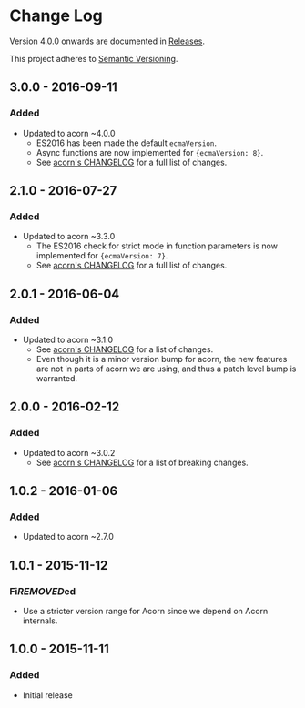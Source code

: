 # Change Log

Version 4.0.0 onwards are documented in [Releases](https://github.com/pugjs/is-e***REMOVED***pression/releases).

This project adheres to [Semantic Versioning](http://semver.org/).

## 3.0.0 - 2016-09-11
### Added
- Updated to acorn ~4.0.0
  - ES2016 has been made the default `ecmaVersion`.
  - Async functions are now implemented for `{ecmaVersion: 8}`.
  - See [acorn's CHANGELOG][acorn-4.0.0] for a full list of changes.

## 2.1.0 - 2016-07-27
### Added
- Updated to acorn ~3.3.0
  - The ES2016 check for strict mode in function parameters is now implemented
    for `{ecmaVersion: 7}`.
  - See [acorn's CHANGELOG][acorn-3.3.0] for a full list of changes.

## 2.0.1 - 2016-06-04
### Added
- Updated to acorn ~3.1.0
  - See [acorn's CHANGELOG][acorn-3.1.0] for a list of changes.
  - Even though it is a minor version bump for acorn, the new features are not
    in parts of acorn we are using, and thus a patch level bump is warranted.

## 2.0.0 - 2016-02-12
### Added
- Updated to acorn ~3.0.2
  - See [acorn's CHANGELOG][acorn-3.0.0] for a list of breaking changes.

## 1.0.2 - 2016-01-06
### Added
- Updated to acorn ~2.7.0

## 1.0.1 - 2015-11-12
### Fi***REMOVED***ed
- Use a stricter version range for Acorn since we depend on Acorn internals.

## 1.0.0 - 2015-11-11
### Added
- Initial release

[acorn-4.0.0]: https://github.com/ternjs/acorn/blob/master/CHANGELOG.md#400-2016-08-07
[acorn-3.3.0]: https://github.com/ternjs/acorn/blob/master/CHANGELOG.md#330-2016-07-25
[acorn-3.1.0]: https://github.com/ternjs/acorn/blob/master/CHANGELOG.md#310-2016-04-18
[acorn-3.0.0]: https://github.com/ternjs/acorn/blob/master/CHANGELOG.md#300-2016-02-10

